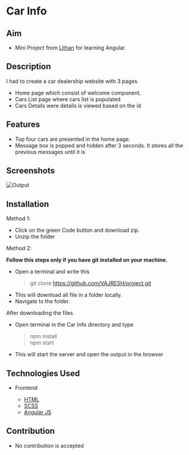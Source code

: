 # Car Info

## Aim

- Mini Project from [Lithan](https://www.lithan.com/) for learning Angular.

## Description

I had to create a car dealership website with 3 pages.

- Home page which consist of welcome component.
- Cars List page where cars list is populated
- Cars Details were details is viewed based on the id

## Features

- Top four cars are presented in the home page.
- Message box is popped and hidden after 3 seconds. It stores all the previous messages until it is

## Screenshots

![Output](../resources/)

## Installation

Method 1:

- Click on the green Code button and download zip.
- Unzip the folder

Method 2:

**Follow this steps only if you have git installed on your machine.**

- Open a terminal and write this
  > git clone https://github.com/VAJRESH/project.git
- This will download all file in a folder locally.
- Navigate to the folder.

After downloading the files

- Open terminal in the Car Info directory and type
  > npm install  
  > npm start
- This will start the server and open the output in the browser

## Technologies Used

- Frontend

  - [HTML](https://en.wikipedia.org/wiki/HTML)
  - [SCSS](https://sass-lang.com/guide)
  - [Angular JS](https://angular.io/)

## Contribution

- No contribution is accepted
